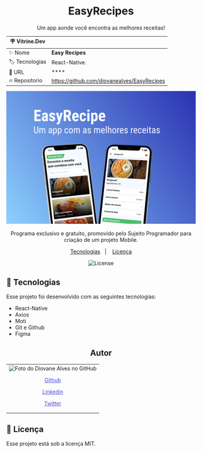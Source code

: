 <h1 align="center"> EasyRecipes </h1>

<p align="center"> Um app aonde você encontra as melhores receitas!</p>

| :placard: Vitrine.Dev |                                             |
| --------------------- | ------------------------------------------- |
| :sparkles: Nome       | **Easy Recipes**                            |
| :label: Tecnologias   | React-Native.                               |
| :rocket: URL          | \*\*\*\*                                    |
| :fire: Repositorio    | https://github.com/diovanealves/EasyRecipes |

![](./assets/preview.jpg#vitrinedev)

<p align="center">
Programa exclusivo e gratuito, promovido pelo Sujeito Programador para criação de um projeto Mobile.
</p>

<p align="center">
  <a href="#-tecnologias">Tecnologias</a>&nbsp;&nbsp;&nbsp;|&nbsp;&nbsp;&nbsp;
  <a href="#memo-licença">Licença</a>
</p>

<p align="center">
  <img alt="License" src="https://img.shields.io/static/v1?label=license&message=MIT&color=49AA26&labelColor=000000">
</p>

## 🚀 Tecnologias

Esse projeto foi desenvolvido com as seguintes tecnologias:

- React-Native
- Axios
- Moti
- Git e Github
- Figma

<h2 align="center">Autor</h2>
<table>
  <tr>
    <td>
        <img src="https://avatars.githubusercontent.com/u/87160050?v=4" width="100px;" alt="Foto do Diovane Alves no GitHub"/>
            <a href="https://github.com/diovanealves" style="color:#4f46e5" align="center">
                <p>Github</p>
            </a>
            <a href="https://www.linkedin.com/in/diovane-alves-de-oliveira-5320a0217/" style="color:#4f46e5" align="center">
                <p>Linkedin</p>
            </a>
            <a href="https://twitter.com/deluxyfps" style="color:#4f46e5" align="center">
                <p>Twitter</p>
            </a>
    </td>
  </tr>
</table>

## 📝 Licença

Esse projeto está sob a licença MIT.
